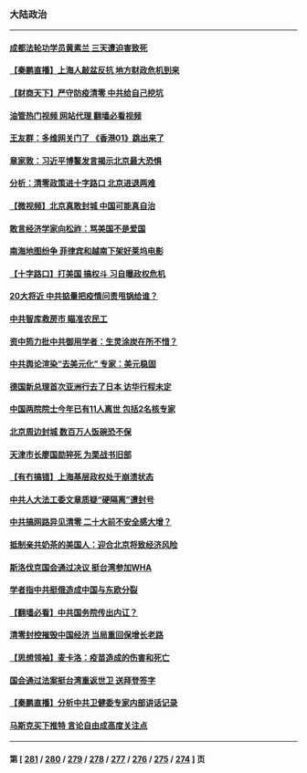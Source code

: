 ### 大陆政治
---
#### [成都法轮功学员黄素兰 三天遭迫害致死](../../pages/ncid277/n13722817.md?04290845) 
#### [【秦鹏直播】上海人敲盆反抗 地方财政危机到来](../../pages/ncid277/n13722844.md?04290845) 
#### [【财商天下】严守防疫清零 中共给自己挖坑](../../pages/ncid277/n13722723.md?04290845) 
#### [油管热门视频 网站代理 翻墙必看视频](http://209.222.30.114:81/youtube.html?04290845)
#### [王友群：多维网关门了 《香港01》跳出来了](../../pages/ncid277/n13722730.md?04290845) 
#### [章家敦：习近平博鳌发言揭示北京最大恐惧](../../pages/ncid277/n13722777.md?04290845) 
#### [分析：清零政策进十字路口 北京进退两难](../../pages/ncid277/n13722760.md?04290845) 
#### [【微视频】北京真敢封城 中国可能真自治](../../pages/ncid277/n13722598.md?04290845) 
#### [敢言经济学家向松祚：骂美国不是爱国](../../pages/ncid277/n13722714.md?04290845) 
#### [南海地图纷争 菲律宾和越南下架好莱坞电影](../../pages/ncid277/n13722698.md?04290845) 
#### [【十字路口】打美国 搞权斗 习自曝政权危机](../../pages/ncid277/n13722242.md?04290845) 
#### [20大将近 中共掂量把疫情问责甩锅给谁？](../../pages/ncid277/n13722687.md?04290845) 
#### [中共智库救房市 瞄准农民工](../../pages/ncid277/n13722658.md?04290845) 
#### [资中筠力批中共御用学者：生灵涂炭在所不惜？](../../pages/ncid277/n13722601.md?04290845) 
#### [中共舆论渲染“去美元化” 专家：美元稳固](../../pages/ncid277/n13722637.md?04290845) 
#### [德国新总理首次亚洲行去了日本 访华行程未定](../../pages/ncid277/n13722597.md?04290845) 
#### [中国两院院士今年已有11人离世 包括2名核专家](../../pages/ncid277/n13722635.md?04290845) 
#### [北京周边封城 数百万人饭碗恐不保](../../pages/ncid277/n13722560.md?04290845) 
#### [天津市长廖国勋猝死 为栗战书旧部](../../pages/ncid277/n13722550.md?04290845) 
#### [【有冇搞错】上海基层政权处于崩溃状态](../../pages/ncid277/n13722253.md?04290845) 
#### [中共人大法工委文章质疑“硬隔离”遭封号](../../pages/ncid277/n13722450.md?04290845) 
#### [中共搞网路异见清零 二十大前不安全感大增？](../../pages/ncid277/n13722384.md?04290845) 
#### [抵制亲共奶茶的美国人：迎合北京将致经济风险](../../pages/ncid277/n13722361.md?04290845) 
#### [斯洛伐克国会通过决议 挺台湾参加WHA](../../pages/ncid277/n13722284.md?04290845) 
#### [学者指中共挺俄造成中国与东欧分裂](../../pages/ncid277/n13722249.md?04290845) 
#### [【翻墙必看】中共国务院传出内讧？](../../pages/ncid277/n13722135.md?04290845) 
#### [清零封控摧毁中国经济 当局重回保增长老路](../../pages/ncid277/n13721951.md?04290845) 
#### [【思想领袖】麦卡洛：疫苗造成的伤害和死亡](../../pages/ncid277/n13717071.md?04290845) 
#### [国会通过法案挺台湾重返世卫 送拜登签字](../../pages/ncid277/n13722043.md?04290845) 
#### [【秦鹏直播】分析中共卫健委专家内部讲话记录](../../pages/ncid277/n13722036.md?04290845) 
#### [马斯克买下推特 言论自由成高度关注点](../../pages/ncid277/n13722017.md?04290845) 

---
#### 第 [ [281](./281.md?04290845) / [280](./280.md?04290845) / [279](./279.md?04290845) / [278](./278.md?04290845) / [277](./277.md?04290845) / [276](./276.md?04290845) / [275](./275.md?04290845) / [274](./274.md?04290845) ] 页
